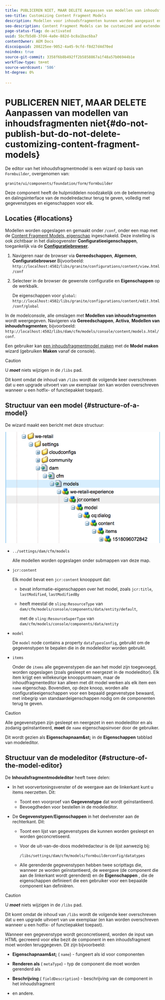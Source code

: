 ```yaml
---
title: PUBLICEREN NIET, MAAR DELETE Aanpassen van modellen van inhoudsfragmenten niet
seo-title: Customizing Content Fragment Models
description: Modellen voor inhoudsfragmenten kunnen worden aangepast en uitgebreid.
seo-description: Content Fragment Models can be customized and extended.
page-status-flag: de-activated
uuid: 5bcfb5d8-37d4-4a0e-882d-bc8a1bac6ba7
contentOwner: AEM Docs
discoiquuid: 208225ee-9052-4a45-9cfd-f8d27d4d70ed
noindex: true
source-git-commit: 3358f6b8b492ff2b5858867a1f48a57b06944b1e
workflow-type: tm+mt
source-wordcount: '586'
ht-degree: 0%

---
```



# PUBLICEREN NIET, MAAR DELETE Aanpassen van modellen van inhoudsfragmenten niet{#do-not-publish-but-do-not-delete-customizing-content-fragment-models}

De editor van het inhoudsfragmentmodel is een wizard op basis van `Formbuilder`, overgenomen van:

`granite/ui/components/foundation/form/formbuilder`

Deze component heeft de hulpmiddelen noodzakelijk om de belemmering en dalingsinterface van de modelredacteur terug te geven, volledig met gegevenstypes en eigenschappen voor elk.

## Locaties {#locations}

Modellen worden opgeslagen en gemaakt onder `/conf`, onder een map met de [Content Fragment Models, eigenschap](/help/assets/content-fragments-models.md#enable-content-fragment-models) ingeschakeld. Deze instelling is ook zichtbaar in het dialoogvenster **Configuratieeigenschappen**, toegankelijk via de **[Configuratiebrowser](/help/sites-administering/configurations.md)**.

1. Navigeren naar de browser via **Gereedschappen**, **Algemeen**, **Configuratiebrowser**
Bijvoorbeeld: 
`http://localhost:4502/libs/granite/configurations/content/view.html/conf`

1. Selecteer in de browser de gewenste configuratie en **Eigenschappen** op de werkbalk.

   De eigenschappen voor `global`: `http://localhost:4502/libs/granite/configurations/content/edit.html/conf/global`

In de modelconsole, alle omslagen met **Modellen van inhoudsfragmenten** wordt weergegeven. Navigeren via **Gereedschappen**, **Activa**, **Modellen van inhoudsfragmenten**; bijvoorbeeld: `http://localhost:4502/libs/dam/cfm/models/console/content/models.html/conf`.

Een gebruiker kan [een inhoudsfragmentmodel maken](/help/assets/content-fragments-models.md#creating-a-content-fragment-model) met de **Model maken** wizard (gebruiken **Maken** vanaf de console).

>[!CAUTION]
>
>U ***moet*** niets wijzigen in de `/libs` pad.
>
>Dit komt omdat de inhoud van `/libs` wordt de volgende keer overschreven dat u een upgrade uitvoert van uw exemplaar (en kan worden overschreven wanneer u een hotfix- of functiepakket toepast).

## Structuur van een model {#structure-of-a-model}

De wizard maakt een bericht met deze structuur:

![cf-54](assets/cf-54.png)

* `../settings/dam/cfm/models`

   Alle modellen worden opgeslagen onder submappen van deze map.

* `jcr:content`

   Elk model bevat een `jcr:content` knooppunt dat:

   * bevat informatie-eigenschappen over het model, zoals `jcr:title`, `lastModified`, `lastModifiedBy`
   * heeft meestal de `sling:ResourceType` van `dam/cfm/models/console/components/data/entity/default`,

      met de `sling:ResourceSuperType` van `dam/cfm/models/console/components/data/entity`

* `model`

   De `model` node contains a property `dataTypesConfig`, gebruikt om de gegevenstypen te bepalen die in de modeleditor worden gebruikt.

* `items`

   Onder de `items` alle gegevenstypen die aan het model zijn toegevoegd, worden opgeslagen (zoals gesleept en neergezet in de modeleditor). Elk item krijgt een willekeurige knooppuntnaam, maar de inhoudfragmenteditor kan alleen met dit model werken als elk item een `name` eigenschap. Bovendien, op deze knoop, worden alle configuratieeigenschappen voor een bepaald gegevenstype bewaard, met inbegrip van standaardeigenschappen nodig om de componenten terug te geven.

>[!CAUTION]
>
>Alle gegevenstypen zijn gesleept en neergezet in een modeleditor en als zodanig geïnstantieerd, **moet** de `name` eigenschapsinvoer door de gebruiker.
>
>Dit wordt gezien als **Eigenschapnaam&amp;st;** in de **Eigenschappen** tabblad van modeleditor.

## Structuur van de modeleditor {#structure-of-the-model-editor}

De **Inhoudsfragmentmodeleditor** heeft twee delen:

* In het voorvertoningsvenster of de weergave aan de linkerkant kunt u items neerzetten. Dit:

   * Toont een voorproef van **Gegevenstype** dat wordt geïnstantieerd.
   * Bevoegdheden voor bestellen in de modeleditor.

* De **Gegevenstypen**/**Eigenschappen** in het deelvenster aan de rechterkant. Dit:

   * Toont een lijst van gegevenstypes die kunnen worden gesleept en worden geconcretiseerd.
   * Voor de uit-van-de-doos modelredacteur is de lijst aanwezig bij:

      `/libs/settings/dam/cfm/models/formbuilderconfig/datatypes`

      <!-- Please uncomment when file is used
      This node contains all the data types currently supported in the model editor. For more information on how to configure the data types, see [Customizing Data Types for Content Fragment Models](/help/sites-developing/customizing-content-fragment-model-data-types.md).
      -->

   * Alle gerenderde gegevenstypen hebben twee scripttags die, wanneer ze worden geïnstantieerd, de weergave (de component die aan de linkerkant wordt gerenderd) en de **Eigenschappen** , die de eigenschappen definieert die een gebruiker voor een bepaalde component kan definiëren.

>[!CAUTION]
>
>U ***moet*** niets wijzigen in de `/libs` pad.
>
>Dit komt omdat de inhoud van `/libs` wordt de volgende keer overschreven dat u een upgrade uitvoert van uw exemplaar (en kan worden overschreven wanneer u een hotfix- of functiepakket toepast).

<!-- Please uncomment when files are used
The properties on the right side define a form that is submitted directly into JCR under `/conf`; see the path in the example [Structure of a Model](/help/sites-developing/customizing-content-fragment-models.md#structure-of-a-model).
-->

Wanneer een gegevenstype wordt geconcretiseerd, worden de input van HTML gecreeerd voor elke bezit de component in een inhoudsfragment moet worden teruggegeven. Dit zijn bijvoorbeeld:

* **Eigenschapnaam&amp;st;** ( `name`) - fungeert als id voor componenten

* **Renderen als** ( `metaType`) - typ de component die moet worden gerenderd als

* **Beschrijving** ( `fieldDescription`) - beschrijving van de component in het inhoudsfragment

* en andere.

